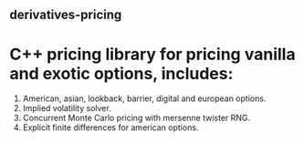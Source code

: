 ## derivatives-pricing

# C++ pricing library for pricing vanilla and exotic options, includes:
1. American, asian, lookback, barrier, digital and european options.
2. Implied volatility solver.
3. Concurrent Monte Carlo pricing with mersenne twister RNG.
4. Explicit finite differences for american options.
